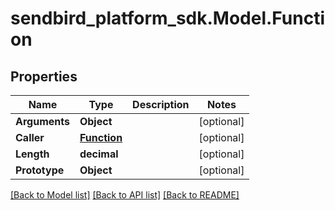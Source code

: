 
# sendbird_platform_sdk.Model.Function

## Properties

Name | Type | Description | Notes
------------ | ------------- | ------------- | -------------
**Arguments** | **Object** |  | [optional] 
**Caller** | [**Function**](Function.md) |  | [optional] 
**Length** | **decimal** |  | [optional] 
**Prototype** | **Object** |  | [optional] 

[[Back to Model list]](../README.md#documentation-for-models)
[[Back to API list]](../README.md#documentation-for-api-endpoints)
[[Back to README]](../README.md)

